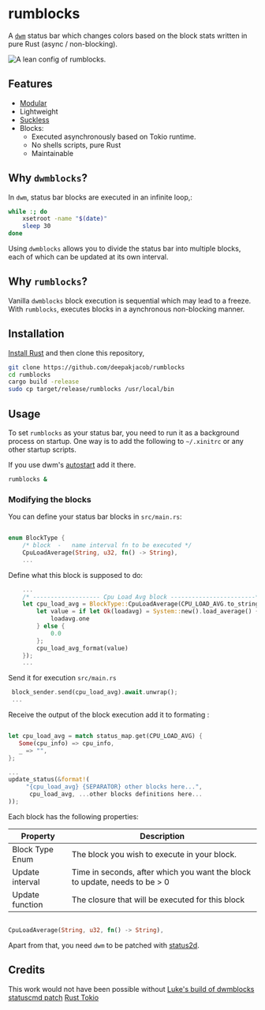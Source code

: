 # rumblocks

A [`dwm`](https://dwm.suckless.org) status bar which changes colors based on the block stats written in pure Rust (async / non-blocking).

![A lean config of rumblocks.](rumblocks.png)

## Features

- [Modular](#modifying-the-blocks)
- Lightweight
- [Suckless](https://suckless.org/philosophy)
- Blocks:
  - Executed asynchronously based on Tokio runtime.
  - No shells scripts, pure Rust
  - Maintainable

## Why `dwmblocks`?

In `dwm`, status bar blocks are executed in an infinite loop,:

```sh
while :; do
    xsetroot -name "$(date)"
    sleep 30
done
```

Using `dwmblocks` allows you to divide the status bar into multiple blocks, each of
which can be updated at its own interval.

## Why `rumblocks`?

Vanilla `dwmblocks` block execution is sequential which may lead to a freeze. 
With `rumblocks`, executes blocks in a aynchronous non-blocking manner.

## Installation

[Install Rust](https://www.rust-lang.org/tools/install) and then clone this repository,

```sh
git clone https://github.com/deepakjacob/rumblocks 
cd rumblocks
cargo build -release
sudo cp target/release/rumblocks /usr/local/bin
```

## Usage

To set `rumblocks` as your status bar, you need to run it as a background
process on startup. One way is to add the following to `~/.xinitrc` or any other startup scripts.

If you use dwm's [autostart](https://dwm.suckless.org/patches/autostart/) add it there.

```sh
rumblocks &
```

### Modifying the blocks

You can define your status bar blocks in `src/main.rs`:

```rust

enum BlockType {
    /* block  -   name interval fn to be executed */
    CpuLoadAverage(String, u32, fn() -> String),
    ...
```
Define what this block is supposed to do:

```rust
    ...
    /* ------------------- Cpu Load Avg block ------------------------*/
    let cpu_load_avg = BlockType::CpuLoadAverage(CPU_LOAD_AVG.to_string(), 5, || {
        let value = if let Ok(loadavg) = System::new().load_average() {
            loadavg.one
        } else {
            0.0
        };
        cpu_load_avg_format(value)
    });
    ...

```
Send it for execution `src/main.rs`

```rust
 block_sender.send(cpu_load_avg).await.unwrap();
 ...
```
Receive the output of the block execution add it to formating :

```rust

let cpu_load_avg = match status_map.get(CPU_LOAD_AVG) {
   Some(cpu_info) => cpu_info,
   _ => "",
};

...
update_status(&format!(
     "{cpu_load_avg} {SEPARATOR} other blocks here...",
      cpu_load_avg, ...other blocks definitions here...
));
```


Each block has the following properties:

| Property        | Description                                                                                             |
| --------------- | ------------------------------------------------------------------------------|
| Block Type Enum | The block you wish to execute in your block.                                  |
| Update interval | Time in seconds, after which you want the block to update, needs to be > 0    |
| Update function | The closure that will be executed for this block                              |


```rust

CpuLoadAverage(String, u32, fn() -> String),

```


Apart from that, you need `dwm` to be patched with
[status2d](https://dwm.suckless.org/patches/status2d/).

## Credits

This work would not have been possible without
[Luke's build of dwmblocks](https://github.com/LukeSmithxyz/dwmblocks)
[statuscmd patch](https://dwm.suckless.org/patches/status2d/)
[Rust Tokio](https://tokio.rs/)
